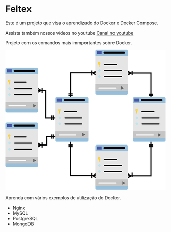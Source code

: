 
# Feltex

Este é um projeto que visa o aprendizado do Docker e Docker Compose.

Assista também nossos vídeos no youtube [Canal no youtube](https://www.youtube.com/channel/UCO0bQoHp9v8LLGyNU1Q0ctQ)

Projeto com os comandos mais immportantes sobre Docker.

![feltex.com.br](index.png "www.feltex.com.br")

Aprenda com vários exemplos de utilização do Docker.

* Nginx
* MySQL
* PostgreSQL
* MongoDB

